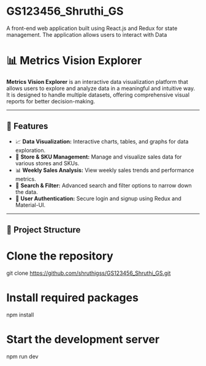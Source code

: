 # GS123456_Shruthi_GS

A front-end web application built using React.js and Redux for state management. The application allows users to interact with Data

# 📊 Metrics Vision Explorer

**Metrics Vision Explorer** is an interactive data visualization platform that allows users to explore and analyze data in a meaningful and intuitive way. It is designed to handle multiple datasets, offering comprehensive visual reports for better decision-making.

---

## 🚀 Features

- 📈 **Data Visualization:** Interactive charts, tables, and graphs for data exploration.
- 🛒 **Store & SKU Management:** Manage and visualize sales data for various stores and SKUs.
- 📊 **Weekly Sales Analysis:** View weekly sales trends and performance metrics.
- 🔎 **Search & Filter:** Advanced search and filter options to narrow down the data.
- 🎯 **User Authentication:** Secure login and signup using Redux and Material-UI.

---

## 📂 Project Structure

# Clone the repository

git clone https://github.com/shruthigss/GS123456_Shruthi_GS.git

# Install required packages

npm install

# Start the development server

npm run dev
